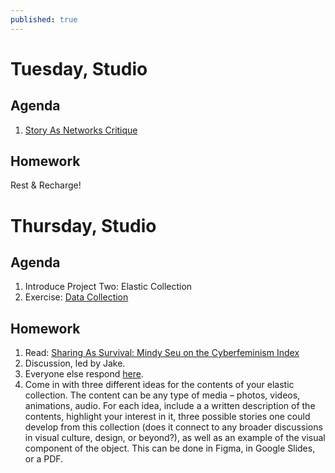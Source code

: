 ```yaml
---
published: true
---
```


# Tuesday, Studio
## Agenda
1. [Story As Networks Critique](https://docs.google.com/document/d/1qFXhgafa54z1UKo8e6jZIokDNB2YJ_2WEAHaDIf6aUI/edit?usp=sharing)

## Homework
Rest & Recharge!

# Thursday, Studio
## Agenda

1. Introduce Project Two: Elastic Collection
2. Exercise: [Data Collection](https://docs.google.com/document/d/15PptvLRY973Z-KnEVJtx2v_-4ZQvAzZHT7-LAAIW1CY/edit?usp=sharing)

## Homework
1. Read: [Sharing As Survival: Mindy Seu on the Cyberfeminism Index](https://walkerart.org/magazine/sharing-as-survival-mindy-seu-cyberfeminism-index)
2. Discussion, led by Jake.
3. Everyone else respond [here](https://docs.google.com/document/d/1pv5p2erPfjhSk7HzhXJtdSpO1effd9uR-X4lSVwFSS8/edit?usp=sharing).
4. Come in with three different ideas for the contents of your elastic collection. The content can be any type of media – photos, videos, animations, audio. For each idea, include a a written description of the contents, highlight your interest in it, three possible stories one could develop from this collection (does it connect to any broader discussions in visual culture, design, or beyond?), as well as an example of the visual component of the object. This can be done in Figma, in Google Slides, or a PDF.  

